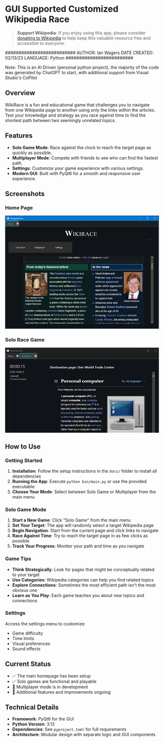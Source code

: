 # GUI Supported Customized Wikipedia Race

> **Support Wikipedia**: If you enjoy using this app, please consider [donating to Wikipedia](https://donate.wikimedia.org/w/index.php) to help keep this valuable resource free and accessible to everyone.

##########################
AUTHOR: Ian Wagers
DATE CREATED: 02/13/23
LANGUAGE: Python
#########################

Note: This is an AI Driven (personal python project), the majority of the code was generated by ChatGPT to start, with additional support from Visual Studio's CoPilot

## Overview

WikiRace is a fun and educational game that challenges you to navigate from one Wikipedia page to another using only the links within the articles. Test your knowledge and strategy as you race against time to find the shortest path between two seemingly unrelated topics.

## Features

- **Solo Game Mode**: Race against the clock to reach the target page as quickly as possible.
- **Multiplayer Mode**: Compete with friends to see who can find the fastest path.
- **Settings**: Customize your game experience with various settings.
- **Modern GUI**: Built with PyQt6 for a smooth and responsive user experience.

## Screenshots

### Home Page
![Home Page](images/HomePage_Beta1u6.png)

### Solo Race Game
![Solo Race Game](images/SoloRacePage_Beta1u6.png)

## How to Use

### Getting Started

1. **Installation**: Follow the setup instructions in the `docs/` folder to install all dependencies
2. **Running the App**: Execute `python bin/main.py` or use the provided executable
3. **Choose Your Mode**: Select between Solo Game or Multiplayer from the main menu

### Solo Game Mode

1. **Start a New Game**: Click "Solo Game" from the main menu
2. **Set Your Target**: The app will randomly select a target Wikipedia page
3. **Begin Navigation**: Start from the current page and click links to navigate
4. **Race Against Time**: Try to reach the target page in as few clicks as possible
5. **Track Your Progress**: Monitor your path and time as you navigate

### Game Tips

- **Think Strategically**: Look for pages that might be conceptually related to your target
- **Use Categories**: Wikipedia categories can help you find related topics
- **Explore Connections**: Sometimes the most efficient path isn't the most obvious one
- **Learn as You Play**: Each game teaches you about new topics and connections

### Settings

Access the settings menu to customize:
- Game difficulty
- Time limits
- Visual preferences
- Sound effects

## Current Status

- ✅ The main homepage has been setup
- ✅ Solo games are functional and playable
- 🔄 Multiplayer mode is in development
- 🔄 Additional features and improvements ongoing

## Technical Details

- **Framework**: PyQt6 for the GUI
- **Python Version**: 3.13
- **Dependencies**: See `pyproject.toml` for full requirements
- **Architecture**: Modular design with separate logic and GUI components

